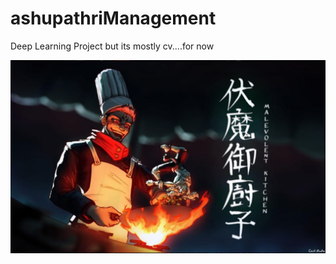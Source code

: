 # ashupathriManagement
Deep Learning Project but its mostly cv....for now

![dont@me](letMeCook.jpg)
